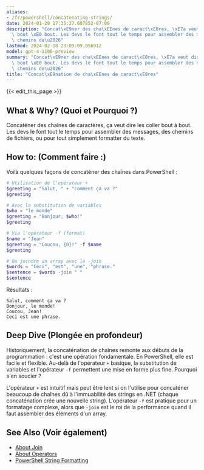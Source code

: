 ```yaml
---
aliases:
- /fr/powershell/concatenating-strings/
date: 2024-01-20 17:35:27.607852-07:00
description: "Concat\xE9ner des cha\xEEnes de caract\xE8res, \xE7a veut dire les coller\
  \ bout \xE0 bout. Les devs le font tout le temps pour assembler des messages, des\
  \ chemins de\u2026"
lastmod: 2024-02-18 23:09:09.056912
model: gpt-4-1106-preview
summary: "Concat\xE9ner des cha\xEEnes de caract\xE8res, \xE7a veut dire les coller\
  \ bout \xE0 bout. Les devs le font tout le temps pour assembler des messages, des\
  \ chemins de\u2026"
title: "Concat\xE9nation de cha\xEEnes de caract\xE8res"
---
```


{{< edit_this_page >}}

## What & Why? (Quoi et Pourquoi ?)
Concaténer des chaînes de caractères, ça veut dire les coller bout à bout. Les devs le font tout le temps pour assembler des messages, des chemins de fichiers, ou pour tout simplement formatter du texte.

## How to: (Comment faire :)
Voilà quelques façons de concaténer des chaînes dans PowerShell :

```PowerShell
# Utilisation de l'opérateur +
$greeting = "Salut, " + "comment ça va ?"
$greeting

# Avec la substitution de variables
$who = "le monde"
$greeting = "Bonjour, $who!"
$greeting

# Via l'opérateur -f (format)
$name = "Jean"
$greeting = "Coucou, {0}!" -f $name
$greeting

# Ou joindre un array avec le -join
$words = "Ceci", "est", "une", "phrase."
$sentence = $words -join " "
$sentence
```

Résultats :
```
Salut, comment ça va ?
Bonjour, le monde!
Coucou, Jean!
Ceci est une phrase.
```

## Deep Dive (Plongée en profondeur)

Historiquement, la concaténation de chaînes remonte aux débuts de la programmation : c'est une opération fondamentale. En PowerShell, elle est facile et flexible. Au-delà de l'opérateur `+` basique, la substitution de variables et l'opérateur `-f` permettent une mise en forme plus fine. Pourquoi s'en soucier ? 

L'opérateur `+` est intuitif mais peut être lent si on l'utilise pour concaténer beaucoup de chaînes dû à l'immuabilité des strings en .NET (chaque concaténation crée une nouvelle string). L'opérateur `-f` est pratique pour un formatage complexe, alors que `-join` est le roi de la performance quand il faut assembler des éléments d'un array.

## See Also (Voir également)

- [About Join](https://docs.microsoft.com/en-us/powershell/module/microsoft.powershell.core/about/about_join?view=powershell-7.1)
- [About Operators](https://docs.microsoft.com/en-us/powershell/module/microsoft.powershell.core/about/about_Operators?view=powershell-7.1)
- [PowerShell String Formatting](https://kevinmarquette.github.io/2017-01-13-powershell-variable-substitution-in-strings/)
